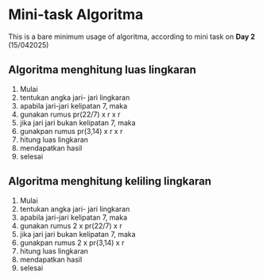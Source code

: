 # Mini-task Algoritma

This is a bare minimum usage of algoritma, according to mini task on **Day 2** (15/042025)

## Algoritma menghitung luas lingkaran

1. Mulai
2. tentukan angka jari- jari lingkaran
3. apabila jari-jari kelipatan 7, maka
4. gunakan rumus pr(22/7) x r x r
5. jika jari jari bukan kelipatan 7, maka
6. gunakpan rumus pr(3,14) x r x r
7. hitung luas lingkaran
8. mendapatkan hasil
9. selesai

## Algoritma menghitung keliling lingkaran

1. Mulai
2. tentukan angka jari- jari lingkaran
3. apabila jari-jari kelipatan 7, maka
4. gunakan rumus 2 x pr(22/7) x r
5. jika jari jari bukan kelipatan 7, maka
6. gunakpan rumus 2 x pr(3,14) x r
7. hitung luas lingkaran
8. mendapatkan hasil
9. selesai
